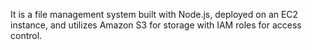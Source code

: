 It is a file management system built with Node.js, deployed on an EC2 instance, and utilizes Amazon S3 for storage with IAM roles for access control.
